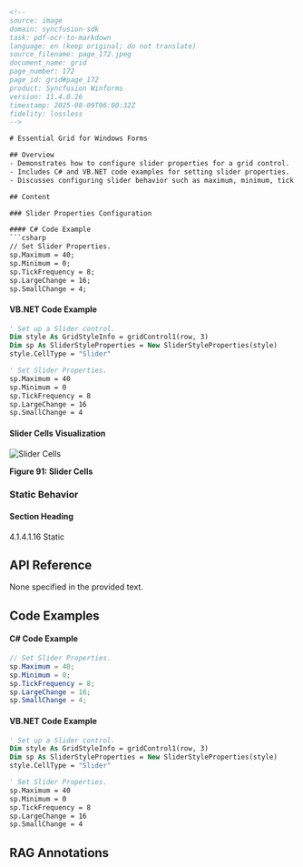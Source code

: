 ```html
<!-- 
source: image
domain: syncfusion-sdk
task: pdf-ocr-to-markdown
language: en (keep original; do not translate)
source_filename: page_172.jpeg
document_name: grid
page_number: 172
page_id: grid#page_172
product: Syncfusion Winforms
version: 11.4.0.26
timestamp: 2025-08-09T06:00:32Z
fidelity: lossless
-->

# Essential Grid for Windows Forms

## Overview
- Demonstrates how to configure slider properties for a grid control.
- Includes C# and VB.NET code examples for setting slider properties.
- Discusses configuring slider behavior such as maximum, minimum, tick frequency, large change, and small change.

## Content

### Slider Properties Configuration

#### C# Code Example
```csharp
// Set Slider Properties.
sp.Maximum = 40;
sp.Minimum = 0;
sp.TickFrequency = 8;
sp.LargeChange = 16;
sp.SmallChange = 4;
```

#### VB.NET Code Example
```vb
' Set up a Slider control.
Dim style As GridStyleInfo = gridControl1(row, 3)
Dim sp As SliderStyleProperties = New SliderStyleProperties(style)
style.CellType = "Slider"

' Set Slider Properties.
sp.Maximum = 40
sp.Minimum = 0
sp.TickFrequency = 8
sp.LargeChange = 16
sp.SmallChange = 4
```

#### Slider Cells Visualization
![Slider Cells](https://example.com/image-url)

**Figure 91: Slider Cells**

### Static Behavior

#### Section Heading
4.1.4.1.16 Static

## API Reference

None specified in the provided text.

## Code Examples

#### C# Code Example
```csharp
// Set Slider Properties.
sp.Maximum = 40;
sp.Minimum = 0;
sp.TickFrequency = 8;
sp.LargeChange = 16;
sp.SmallChange = 4;
```

#### VB.NET Code Example
```vb
' Set up a Slider control.
Dim style As GridStyleInfo = gridControl1(row, 3)
Dim sp As SliderStyleProperties = New SliderStyleProperties(style)
style.CellType = "Slider"

' Set Slider Properties.
sp.Maximum = 40
sp.Minimum = 0
sp.TickFrequency = 8
sp.LargeChange = 16
sp.SmallChange = 4
```

## RAG Annotations
<!-- tags: [syncfusion, winforms, grid, slider, properties] keywords: [slider properties, grid control, cell type, maximum, minimum, tick frequency, large change, small change, c#, vb.net, essential grid, windows forms] -->
``` 
